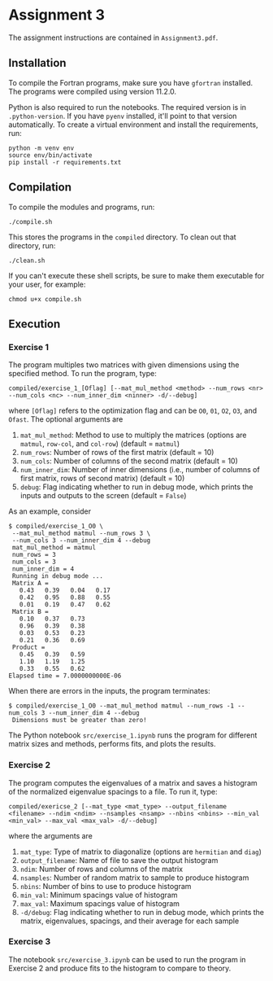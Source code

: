 # Assignment 3

The assignment instructions are contained in `Assignment3.pdf`.

## Installation

To compile the Fortran programs, make sure you have `gfortran` installed. The programs were compiled using version 11.2.0.

Python is also required to run the notebooks. The required version is in `.python-version`. If you have `pyenv`
installed, it'll point to that version automatically. To create a virtual environment and install the requirements, run:

```
python -m venv env
source env/bin/activate
pip install -r requirements.txt
```

## Compilation

To compile the modules and programs, run:

```
./compile.sh
```

This stores the programs in the `compiled` directory. To clean out that directory, run:

```
./clean.sh
```

If you can't execute these shell scripts, be sure to make them executable for your user, for example:

```
chmod u+x compile.sh
```

## Execution

### Exercise 1

The program multiples two matrices with given dimensions using the specified method. To run the program, type:

```
compiled/exercise_1_[Oflag] [--mat_mul_method <method> --num_rows <nr> --num_cols <nc> --num_inner_dim <ninner> -d/--debug]
```

where `[Oflag]` refers to the optimization flag and can be `O0`, `01`, `O2`, `O3`, and `Ofast`. The optional arguments are

1. `mat_mul_method`: Method to use to multiply the matrices (options are `matmul`, `row-col`, and `col-row`) (default = `matmul`)
2. `num_rows`: Number of rows of the first matrix (default = 10)
3. `num_cols`: Number of columns of the second matrix (default = 10)
4. `num_inner_dim`: Number of inner dimensions (i.e., number of columns of first matrix, rows of second matrix) (default = 10)
5. `debug`: Flag indicating whether to run in debug mode, which prints the inputs and outputs to the screen (default = `False`)

As an example, consider

```
$ compiled/exercise_1_O0 \
 --mat_mul_method matmul --num_rows 3 \
 --num_cols 3 --num_inner_dim 4 --debug
 mat_mul_method = matmul              
 num_rows = 3       
 num_cols = 3       
 num_inner_dim = 4       
 Running in debug mode ...
 Matrix A = 
   0.43   0.39   0.04   0.17
   0.42   0.95   0.88   0.55
   0.01   0.19   0.47   0.62
 Matrix B = 
   0.10   0.37   0.73
   0.96   0.39   0.38
   0.03   0.53   0.23
   0.21   0.36   0.69
 Product = 
   0.45   0.39   0.59
   1.10   1.19   1.25
   0.33   0.55   0.62
Elapsed time = 7.0000000000E-06
```

When there are errors in the inputs, the program terminates:

```
$ compiled/exercise_1_O0 --mat_mul_method matmul --num_rows -1 --num_cols 3 --num_inner_dim 4 --debug
 Dimensions must be greater than zero!
```

The Python notebook `src/exercise_1.ipynb` runs the program for different matrix sizes and methods, performs fits,
and plots the results.

### Exercise 2

The program computes the eigenvalues of a matrix and saves a histogram of the normalized eigenvalue spacings to a file.
To run it, type:

```
compiled/exericse_2 [--mat_type <mat_type> --output_filename <filename> --ndim <ndim> --nsamples <nsamp> --nbins <nbins> --min_val <min_val> --max_val <max_val> -d/--debug]
```

where the arguments are

1. `mat_type`: Type of matrix to diagonalize (options are `hermitian` and `diag`)
2. `output_filename`: Name of file to save the output histogram
3. `ndim`: Number of rows and columns of the matrix
4. `nsamples`: Number of random matrix to sample to produce histogram
5. `nbins`: Number of bins to use to produce histogram
6. `min_val`: Minimum spacings value of histogram
7. `max_val`: Maximum spacings value of histogram
8. `-d/debug`: Flag indicating whether to run in debug mode, which prints the matrix, eigenvalues, spacings, and their average for each sample

### Exercise 3

The notebook `src/exercise_3.ipynb` can be used to run the program in Exercise 2 and produce fits to the histogram to compare to theory.
